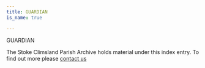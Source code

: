 ```yaml
---
title: GUARDIAN
is_name: true

---
```


GUARDIAN


The Stoke Climsland Parish Archive holds material under this index entry. To find out more please [contact us](/contact/)
